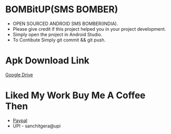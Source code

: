 # BOMBitUP(SMS BOMBER)
* OPEN SOURCED ANDROID SMS BOMBER(INDIA).
* Please give credit if this project helped you in your project development.
* Simply open the project in Android Studio.
* To Contibute Simply git commit && git push.

# Apk Download Link
[Google Drive](https://goo.gl/kvmnyM)

# Liked My Work Buy Me A Coffee Then
* [Paypal](https://paypal.me/sanchitgera)
* UPI - sanchitgera@upi
